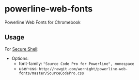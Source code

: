 # powerline-web-fonts

Powerline Web Fonts for Chromebook

## Usage

For [Secure Shell](https://chrome.google.com/webstore/detail/secure-shell/pnhechapfaindjhompbnflcldabbghjo):

  - Options:
      - font-family: `"Source Code Pro for Powerline", monospace`
      - user-css: `http://rawgit.com/wernight/powerline-web-fonts/master/SourceCodePro.css`

